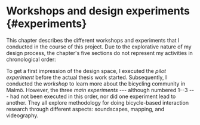 # Workshops and design experiments {#experiments}

This chapter describes the different workshops and experiments that I conducted in the course of this project. Due to the explorative nature of my design process, the chapter's five sections do not represent my activities in chronological order:

To get a first impression of the design space, I executed the *pilot experiment* before the actual thesis work started. Subsequently, I conducted the *workshop* to learn more about the bicycling community in Malmö. However, the three *main experiments* --- although numbered 1--3 --- had not been executed in this order, nor did one experiment lead to another. They all explore methodology for doing bicycle-based interaction research through different aspects: soundscapes, mapping, and videography.

